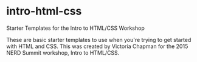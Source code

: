 # intro-html-css
Starter Templates for the Intro to HTML/CSS Workshop

These are basic starter templates to use when you're trying to get started with HTML and CSS. This was created by Victoria Chapman for the 2015 NERD Summit workshop, Intro to HTML/CSS.